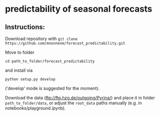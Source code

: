 # predictability of seasonal forecasts

## Instructions: 

Download repository with `git clone https://github.com/mnonnenm/forecast_predictability.git`

Move to folder 
```
cd path_to_folder/forecast_predictability
``` 
and install via 
```
python setup.py develop
```
('develop' mode is suggested for the moment).

Download the data (ftp://ftp.hzg.de/outgoing/Pyrina/) and place it in folder `path_to_folder/data`, or adjust the `root_data`  paths manually (e.g. in notebooks/playground.ipynb). 
